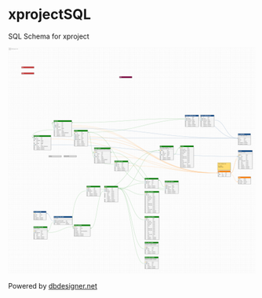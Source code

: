 # xprojectSQL
SQL Schema for xproject

![GitHub Logo](https://github.com/ssba/xprojectSQL/blob/master/img/v0.0.2.png?raw=true)

Powered by [dbdesigner.net](http://dbdesigner.net)